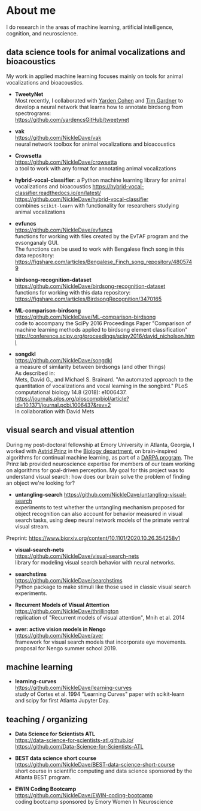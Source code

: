 # About me
I do research in the areas of
machine learning, artificial intelligence, cognition, and neuroscience.

## data science tools for animal vocalizations and bioacoustics
My work in applied machine learning focuses mainly on tools for 
animal vocalizations and bioacoustics.

- **TweetyNet**  
Most recently, I collaborated with [Yarden Cohen](https://yardencsgithub.github.io/)
and [Tim Gardner](http://www.bu.edu/biology/people/profiles/tim-gardner/)
to develop a neural network that learns
how to annotate birdsong from spectrograms:  
<https://github.com/yardencsGitHub/tweetynet>  

- **vak**  
<https://github.com/NickleDave/vak>  
neural network toolbox for animal vocalizations and bioacoustics

- **Crowsetta**  
<https://github.com/NickleDave/crowsetta>  
a tool to work with any format for annotating animal vocalizations

- **hybrid-vocal-classifier**: a Python machine learning library for animal vocalizations and bioacoustics
<https://hybrid-vocal-classifier.readthedocs.io/en/latest/>  
<https://github.com/NickleDave/hybrid-vocal-classifier>  
combines `scikit-learn` with functionality for researchers studying animal vocalizations

- **evfuncs**  
<https://github.com/NickleDave/evfuncs>  
functions for working with files created by the EvTAF program and the evsonganaly GUI.  
The functions can be used to work with Bengalese finch song in this data repository:  
https://figshare.com/articles/Bengalese_Finch_song_repository/4805749  

- **birdsong-recognition-dataset**  
<https://github.com/NickleDave/birdsong-recognition-dataset>  
functions for working with this data repository:  
<https://figshare.com/articles/BirdsongRecognition/3470165>

- **ML-comparison-birdsong**  
https://github.com/NickleDave/ML-comparison-birdsong  
code to accompany the SciPy 2016 Proceedings Paper "Comparison of machine 
learning methods applied to birdsong element classification"  
<http://conference.scipy.org/proceedings/scipy2016/david_nicholson.html>  

- **songdkl**  
https://github.com/NickleDave/songdkl  
a measure of similarity between birdsongs (and other things)  
As described in:  
Mets, David G., and Michael S. Brainard.
"An automated approach to the quantitation of vocalizations and vocal learning in the songbird."
PLoS computational biology 14.8 (2018): e1006437.  
<https://journals.plos.org/ploscompbiol/article?id=10.1371/journal.pcbi.1006437&rev=2>  
in collaboration with David Mets  

## visual search and visual attention
During my post-doctoral fellowship at Emory University in Atlanta, Georgia,
I worked with [Astrid Prinz](http://www.biology.emory.edu/research/Prinz/index.html)
in the [Biology department](http://www.biology.emory.edu/),
on brain-inspired algorithms for continual machine learning,
as part of a [DARPA program](https://www.darpa.mil/news-events/2017-03-16).
The Prinz lab provided neuroscience expertise for members of our team
working on algorithms for goal-driven perception.
My goal for this project was to understand visual search:
how does our brain solve the problem of finding an object we're looking for?

- **untangling-search**
https://github.com/NickleDave/untangling-visual-search  
experiments to test whether the untangling mechanism proposed for object recognition 
can also account for behavior measured in visual search tasks, 
using deep neural network models of the primate ventral visual stream.

Preprint: https://www.biorxiv.org/content/10.1101/2020.10.26.354258v1

- **visual-search-nets**  
<https://github.com/NickleDave/visual-search-nets>  
library for modeling visual search behavior with neural networks.

- **searchstims**  
<https://github.com/NickleDave/searchstims>  
Python package to make stimuli like those used in classic visual search experiments.  

- **Recurrent Models of Visual Attention**  
<https://github.com/NickleDave/thrillington>  
replication of "Recurrent models of visual attention", Mnih et al. 2014

- **aver: active vision models in Nengo**  
<https://github.com/NickleDave/aver>  
framework for visual search models that incorporate eye movements.  
proposal for Nengo summer school 2019.

## machine learning

- **learning-curves**  
<https://github.com/NickleDave/learning-curves>  
study of Cortes et al. 1994 "Learning Curves" paper with scikit-learn and scipy 
for first Atlanta Jupyter Day.

## teaching / organizing
- **Data Science for Scientists ATL**  
https://data-science-for-scientists-atl.github.io/  
<https://github.com/Data-Science-for-Scientists-ATL>  

- **BEST data science short course**  
<https://github.com/NickleDave/BEST-data-science-short-course>  
short course in scientific computing and data science sponsored by the Atlanta BEST program.

- **EWIN Coding Bootcamp**  
<https://github.com/NickleDave/EWIN-coding-bootcamp>  
coding bootcamp sponsored by Emory Women In Neuroscience
